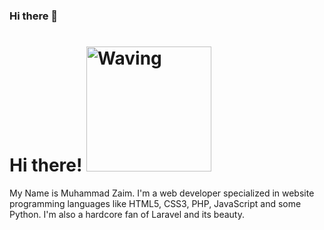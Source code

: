 ### Hi there 👋

# Hi there! <img src="https://camo.githubusercontent.com/e8e7b06ecf583bc040eb60e44eb5b8e0ecc5421320a92929ce21522dbc34c891/68747470733a2f2f6d656469612e67697068792e636f6d2f6d656469612f6876524a434c467a6361737252346961377a2f67697068792e676966" alt="Waving" style="width:200px">
My Name is Muhammad Zaim. I'm a web developer specialized in website programming languages like HTML5, CSS3, PHP, JavaScript and some Python. I'm also a hardcore fan of Laravel and its beauty.

